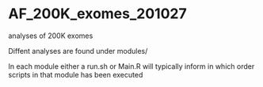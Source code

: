 # AF_200K_exomes_201027
analyses of 200K exomes

Diffent analyses are found under modules/

In each module either a run.sh or Main.R will typically inform in which order scripts in that module has been executed
